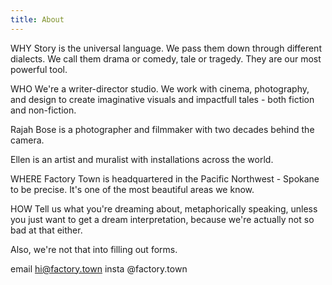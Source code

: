 ```yaml
---
title: About
---
```


WHY
Story is the universal language. We pass them down through different dialects. We call them drama or comedy, tale or tragedy. They are our most powerful tool.

WHO 
We're a writer-director studio. We work with cinema, photography, and design to create imaginative visuals and impactfull tales - both fiction and non-fiction.

Rajah Bose is a photographer and filmmaker with two decades behind the camera. 

Ellen is an artist and muralist with installations across the world. 

WHERE
Factory Town is headquartered in the Pacific Northwest - Spokane to be precise. It's one of the most beautiful areas we know.

HOW
Tell us what you're dreaming about, metaphorically speaking, unless you just want to get a dream interpretation, because we're actually not so bad at that either. 

Also, we're not that into filling out forms.

email  hi@factory.town
insta  @factory.town